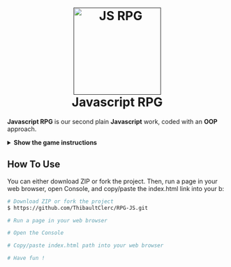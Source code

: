 <h1 align="center">
  <br>
  <a href=""><img src="https://image.flaticon.com/icons/png/512/980/980142.png" alt="JS RPG" width="200"></a>
  <br>
  Javascript RPG
  <br>
</h1>

**Javascript RPG** is our second plain **Javascript** work, coded with an **OOP** approach.

<details><summary><b>Show the game instructions</b></summary>

* There is 6 players with 6 different classes and powers
* Each turn, you can **attack**, use you **special power** or see the state of every players
* There are 10 rounds maximum
* **Have fun !**

</details>

## How To Use

You can either download ZIP or fork the project. Then, run a page in your web browser, open Console, and copy/paste the index.html link into your b:

```bash
# Download ZIP or fork the project
$ https://github.com/ThibaultClerc/RPG-JS.git

# Run a page in your web browser

# Open the Console

# Copy/paste index.html path into your web browser

# Have fun !
```
